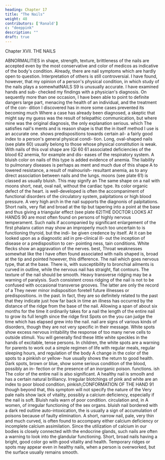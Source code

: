 ```yaml
---
heading: Chapter 17
title: "The Nails"
weight: 48
contributors: ['Ranald']
c: "deeppink"
description: ""
draft: true
---
```



Chapter XVII. THE NAILS

ABNORMALITIES in shape, strength, texture, brittleness
of the nails are accepted even
by the most conservative
and color
of medicos as
indicative of the body's condition. Already, there are nail symptoms
which are hardly open to question. Interpretation of others is still
controversial. I have found, however, that my opinion of
a person's physical condition, in which study of the nails plays a
somewhatNAILS
S9
is unusually accurate. I have examined hands and sub-
checked
my findings with a physician's diagnosis. On
sequently
more than one occasion, I have been able to point to definite dangers
large part,
menacing the health of an individual, and the treatment of the con-
dition I discovered has in
more
some cases prevented
its
becoming much
Where a
case has already been diagnosed, a skeptic
that
might say
my guess was the result of telepathic communication,
but where mine was the original diagnosis, the only explanation
serious.
which
The
satisfies
nail's
ments and
is
reason
shape
is
that the
in itself
method
I use is
an accurate one.
shows predispositions towards certain
ail-
a fairly good index to a person's general physical condi-
tion.
Long, oval-shaped nails (see plate 60) usually belong to those
whose physical constitution is weak. With nails of this oval shape are
(Qi
60
61
associated deficiencies of the blood
62
anemia, for example
and
dis-
eases of the respiratory system. A bluish color on nails of this type
is added evidence of anemia. The liability to pulmonary diseases is
perhaps as
ment and
much due
of this shape
A
to lowered resistance, a result of malnourish-
resultant anemia, as to
any
direct association
between nails
and the lungs.
moons (see plate 61) is classed as
usually bluish. This may signify an
The same shape on a nail with moons
short, neat, oval nail, without
the cardiac type. Its color
organic defect of the heart.
is
well-developed is often the accompaniment of functional disorders of
the circulatory system, palpitations or high blood pressure. A very
high arch in the nail supports the diagnonis of palpitations.
Short nails, very flat and broad at the tip but tapering into a
point at the base and thus giving a triangular effect (see plate 62)THE DOCTOR LOOKS AT HANDS
90
are most often found on persons of highly nervous temperament.
Such nails if accompanied by significant enlargement of the first
phalanx
cation
may show an improperly
much too uncertain to
is
functioning thyroid, but the indi-
be given credence by itself. At
it can be looked upon as a diagnostic aid in pre-clinical ill-
out the inception of disease or a predisposition to cer-
pointing
ness,
tain conditions. White flecks show an aggravation of the nerves.
best,
Throat weaknesses
somewhat
like the
I
have often found associated with nails shaped
is, broad at the tip and pointed
however, this difference. The nail which goes
nervous type, that
at the base. There
is,
with susceptibility to bronchial ailments is curved in outline, while
the nervous nail has straight, flat contours.
The
texture
of
the
nail
should be smooth.
Heavy
transverse
ridging may be a warning of paralysis. Such consistent cross ridging
of the nail is not to be confused with occasional transverse grooves.
The
latter are only the record of a
They never
minor indisposition
foretell future illnesses or predispositions.
in the past.
In
fact, they
are so definitely related to the past that they indicate just how far
back in time an illness has occurred by the distance of the ridge
from the base of the
nail.
Allowing a span of about six months for
the time it ordinarily takes for a nail
the length of the entire nail
to
grow
its full
length
since the ridge first
Spots on the
you can judge the time which has elapsed
grew into the
nail.
nail are signs of various kinds of disorders,
though
they are not very specific in their message. White spots show excess
nervous irritability the response of too many nerve cells to outside
stimuli.
You
will generally find
these
little
white speckles in the
hands of excitable, tense persons. In children, the white spots are a
warning for parents to work out a simple regimen of life with
regular meals, regular sleeping hours, and regulation of the body
A change in the color of the spots to a pinkish or yellow-
hue usually shows the return to good health. Dark spots, brown
or blue, show some serious condition of the blood, possibly an in-
fection or the presence of an inorganic poison.
functions.
ish
The
color of the entire nail
is
also significant.
A
healthy nail
is
smoolh and has a certain natural brilliancy. Irregular
blotchings of pink and white are an index to poor blood condition,
pinkish,CONFORMATION OF THE HAND
91
though beyond that, this symptom will not specify the nature of the
Very pale nails show lack of vitality, possibly a calcium
deficiency, especially if the nail is soft. Bluish nails warn of poor
condition.
circulation and, in
A
women,
of irregular functioning of the sex organs.
bluish nail bordered with a dark red outline
auto-intoxication,
the
is
usually a sign of
accumulation of poisons because of faulty
elimination.
A short, narrow nail, pale, very thin and much curved, is often
found to accompany either calcium deficiency or incomplete calcium
assimilation. Since the utilization of calcium in our bodies is closely
connected with the endocrine glands, such nails are often a warning
to look into the glandular functioning.
Short, broad nails having a bright, good color go with good vitality
and health. Temporary ridges or spots may appear even in healthy
nails,
when a person
is
overworked, but the surface usually remains
smooth.

